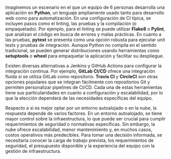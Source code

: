Imaginemos un escenario en el que un equipo de 6 personas desarrolla una aplicación en **Python**, un lenguaje ampliamente usado tanto para desarrollo web como para automatización. En una configuración de CI típica, se incluyen pasos como el linting, las pruebas y la compilación (o empaquetado). Por ejemplo, para el linting se puede utilizar **Flake8** o **Pylint**, que analizan el código en busca de errores y malas prácticas. En cuanto a las pruebas, **pytest** se presenta como una opción robusta para ejecutar unit tests y pruebas de integración. Aunque Python no compila en el sentido tradicional, se pueden generar distribuciones usando herramientas como **setuptools** o **wheel** para empaquetar la aplicación y facilitar su despliegue.

Existen diversas alternativas a Jenkins y GitHub Actions para configurar la integración continua. Por ejemplo, **GitLab CI/CD** ofrece una integración fluida si se utiliza GitLab como repositorio. **Travis CI** y **CircleCI** son otras opciones populares que se integran fácilmente con repositorios Git y permiten personalizar pipelines de CI/CD. Cada una de estas herramientas tiene sus particularidades en cuanto a configuración y escalabilidad, por lo que la elección dependerá de las necesidades específicas del equipo.

Respecto a si es mejor optar por un entorno autoalojado o en la nube, la respuesta depende de varios factores. En un entorno autoalojado, se tiene mayor control sobre la infraestructura, lo que puede ser crucial para cumplir requerimientos de seguridad o normativas específicas. Sin embargo, la nube ofrece escalabilidad, menor mantenimiento y, en muchos casos, costos operativos más predecibles. Para tomar una decisión informada, se necesitaría conocer la carga de trabajo prevista, los requerimientos de seguridad, el presupuesto disponible y la experiencia del equipo con la gestión de infraestructura.